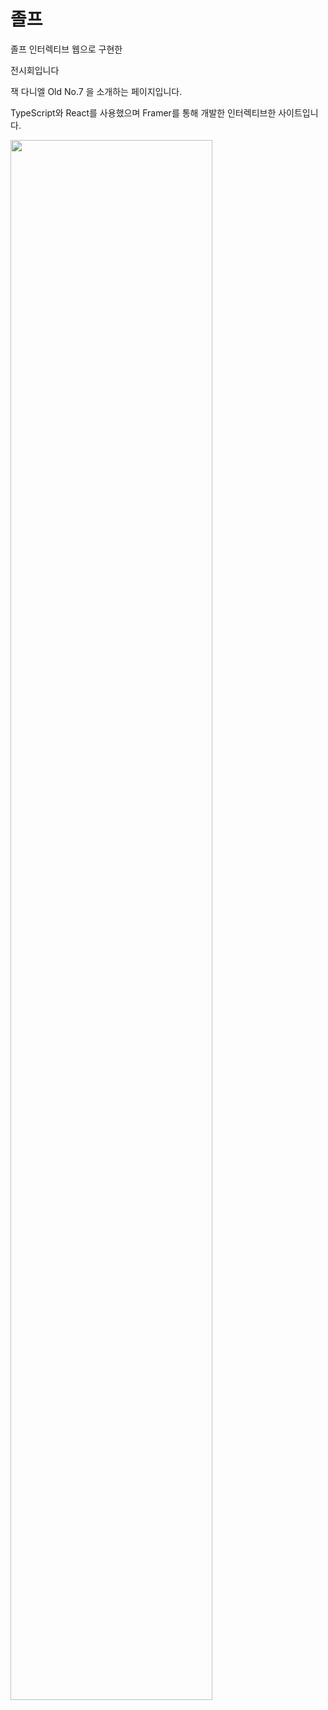 # 졸프

졸프 인터렉티브 웹으로 구현한

전시회입니다

잭 다니엘 Old No.7 을 소개하는 페이지입니다.

TypeScript와 React를 사용했으며 Framer를 통해 개발한 인터렉티브한 사이트입니다.

<img src="https://user-images.githubusercontent.com/77093030/151845931-751f4a64-9d5c-4d6b-aff7-af7d7712f15c.png" width="80%" />
